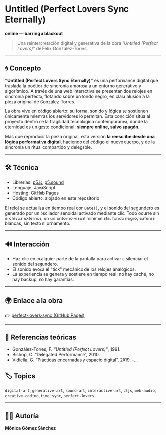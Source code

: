 # Untitled (Perfect Lovers Sync Eternally)

**online — barring a blackout**

> Una reinterpretación digital y generativa de la obra _"Untitled (Perfect Lovers)"_ de Félix González-Torres.

---

## 🌀 Concepto

**“Untitled (Perfect Lovers Sync Eternally)”** es una performance digital que traslada la poética de sincronía amorosa a un entorno generativo y algorítmico. A través de una web interactiva se presentan dos relojes en sincronía perfecta, flotando sobre un fondo negro, en clara alusión a la pieza original de González-Torres.

La obra vive en código abierto: su forma, sonido y lógica se sostienen únicamente mientras los servidores lo permitan. Esta condición sitúa al proyecto dentro de la fragilidad tecnológica contemporánea, donde la eternidad es un gesto condicional: **siempre online, salvo apagón**.

Más que reproducir la pieza original, esta versión **la reescribe desde una lógica performativa digital**, haciendo del código el nuevo cuerpo, y de la sincronía un ritual compartido y delegable.

---

## 🛠️ Técnica

- Librerías: [p5.js](https://p5js.org), [p5.sound](https://p5js.org/reference/#/libraries/p5.sound)
- Lenguaje: JavaScript
- Hosting: GitHub Pages
- Código abierto: alojado en este repositorio

El reloj se actualiza en tiempo real con `Date()`, y el sonido del segundero es generado por un oscilador senoidal activado mediante clic. Todo ocurre sin archivos externos, en un entorno visual minimalista: fondo negro, esferas blancas, sin texto ni ornamento.

---

## 🔊 Interacción

- Haz clic en cualquier parte de la pantalla para activar o silenciar el sonido del segundero.
- El sonido evoca el "tick" mecánico de los relojes analógicos.
- La experiencia se genera y sostiene en tiempo real: no hay caché, no hay backup, no hay garantías.

---

## 🌍 Enlace a la obra

👉 [perfect-lovers-sync (GitHub Pages)](https://m0n1c4g0m3z.github.io/perfect-lovers-sync/)

---

## 🧠 Referencias teóricas

- González-Torres, F. _"Untitled (Perfect Lovers)"_, 1991.
- Bishop, C. “Delegated Performance”, 2010.
- Vidiella, G. “Prácticas encarnadas y espacio digital”, 2019.
-...


## 🏷️ Topics

`digital-art`, `generative-art`, `sound-art`, `interactive-art`, `p5js`, `web-audio`, `creative-coding`, `time`, `sync`, `perfect-lovers`

---

## 👩‍🎓 Autoría

**Mónica Gómez Sánchez**  
